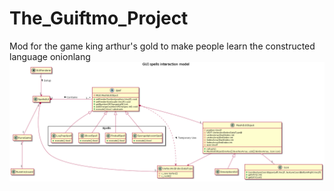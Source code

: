 # The_Guiftmo_Project
Mod for the game king arthur's gold to make people learn the constructed language onionlang
![Conception](docs/Conception.png "Relation between GUI classes")
